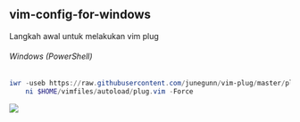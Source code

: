 ## vim-config-for-windows

Langkah awal untuk melakukan vim plug
###### Windows (PowerShell)

```powershell
iwr -useb https://raw.githubusercontent.com/junegunn/vim-plug/master/plug.vim |`
    ni $HOME/vimfiles/autoload/plug.vim -Force
```
![](htpps://github.com/kobencry/vim-config-for-windows/blob/main/image/psvimplug.png)

